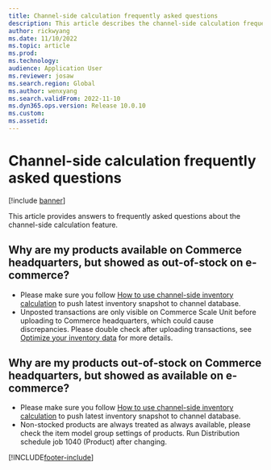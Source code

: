 ```yaml
---
title: Channel-side calculation frequently asked questions
description: This article describes the channel-side calculation frequently asked questions.
author: rickwyang
ms.date: 11/10/2022
ms.topic: article
ms.prod:
ms.technology:
audience: Application User
ms.reviewer: josaw
ms.search.region: Global
ms.author: wenxyang
ms.search.validFrom: 2022-11-10
ms.dyn365.ops.version: Release 10.0.10
ms.custom:
ms.assetid:
---
```

# Channel-side calculation frequently asked questions

[!include [banner](../includes/banner.md)]

This article provides answers to frequently asked questions about the channel-side calculation feature.

## Why are my products available on Commerce headquarters, but showed as out-of-stock on e-commerce?

- Please make sure you follow [How to use channel-side inventory calculation](./commerce-how-to-use-channel-side-calculation.md) to push latest inventory snapshot to channel database.
- Unposted transactions are only visible on Commerce Scale Unit before uploading to Commerce headquarters, which could cause discrepancies. Please double check after uploading transactions, see [Optimize your inventory data](commerce-optimize-inventory-availability-data) for more details.

## Why are my products out-of-stock on Commerce headquarters, but showed as available on e-commerce?

- Please make sure you follow [How to use channel-side inventory calculation](./commerce-how-to-use-channel-side-calculation.md) to push latest inventory snapshot to channel database.
- Non-stocked products are always treated as always available, please check the item model group settings of products. Run Distribution schedule job 1040 (Product) after changing.

[!INCLUDE[footer-include](../includes/footer-banner.md)]

